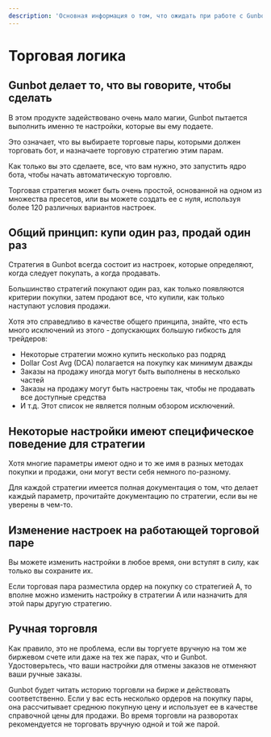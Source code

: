 ```yaml
---
description: 'Основная информация о том, что ожидать при работе с Gunbot.'
---
```


# Торговая логика

## **Gunbot делает то, что вы говорите, чтобы сделать**

В этом продукте задействовано очень мало магии, Gunbot пытается выполнить именно те настройки, которые вы ему подаете.

Это означает, что вы выбираете торговые пары, которыми должен торговать бот, и назначаете торговую стратегию этим парам.

Как только вы это сделаете, все, что вам нужно, это запустить ядро бота, чтобы начать автоматическую торговлю.

Торговая стратегия может быть очень простой, основанной на одном из множества пресетов, или вы можете создать ее с нуля, используя более 120 различных вариантов настроек.

## Общий принцип: купи один раз, продай один раз

Стратегия в Gunbot всегда состоит из настроек, которые определяют, когда следует покупать, а когда продавать.

Большинство стратегий покупают один раз, как только появляются критерии покупки, затем продают все, что купили, как только наступают условия продажи.

Хотя это справедливо в качестве общего принципа, знайте, что есть много исключений из этого - допускающих большую гибкость для трейдеров:

* Некоторые стратегии можно купить несколько раз подряд 
* Dollar Cost Avg \(DCA\) полагается на покупку как минимум дважды 
* Заказы на продажу иногда могут быть выполнены в несколько частей 
* Заказы на продажу могут быть настроены так, чтобы не продавать все доступные средства 
* И т.д. Этот список не является полным обзором исключений.

## Некоторые настройки имеют специфическое поведение для стратегии

Хотя многие параметры имеют одно и то же имя в разных методах покупки и продажи, они могут вести себя немного по-разному.

Для каждой стратегии имеется полная документация о том, что делает каждый параметр, прочитайте документацию по стратегии, если вы не уверены в чем-то.

## Изменение настроек на работающей торговой паре

Вы можете изменить настройки в любое время, они вступят в силу, как только вы сохраните их.

Если торговая пара разместила ордер на покупку со стратегией A, то вполне можно изменить настройку в стратегии A или назначить для этой пары другую стратегию.

## Ручная торговля

Как правило, это не проблема, если вы торгуете вручную на том же биржевом счете или даже на тех же парах, что и Gunbot. Удостоверьтесь, что ваши настройки для отмены заказов не отменяют ваши ручные заказы.

Gunbot будет читать историю торговли на бирже и действовать соответственно. Если у вас есть несколько ордеров на покупку пары, она рассчитывает среднюю покупную цену и использует ее в качестве справочной цены для продажи. Во время торговли на разворотах рекомендуется не торговать вручную одной и той же парой.

